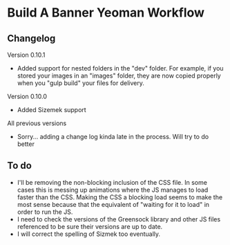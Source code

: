 # Build A Banner Yeoman Workflow

## Changelog

Version 0.10.1
* Added support for nested folders in the "dev" folder. For example, if you stored your images in an "images" folder, they are now copied properly when you "gulp build" your files for delivery.

Version 0.10.0
* Added Sizemek support

All previous versions
* Sorry... adding a change log kinda late in the process. Will try to do better


## To do
* I'll be removing the non-blocking inclusion of the CSS file. In some cases this is messing up animations where the JS manages to load faster than the CSS. Making the CSS a blocking load seems to make the most sense because that the equivalent of "waiting for it to load" in order to run the JS. 
* I need to check the versions of the Greensock library and other JS files referenced to be sure their versions are up to date. 
* I will correct the spelling of Sizmek too eventually.